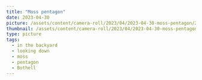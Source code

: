 ```yaml
---
title: "Moss pentagon"
date: 2023-04-30
picture: /assets/content/camera-roll/2023/04/2023-04-30-moss-pentagon/20230430_212218541_iOS.jpg
thumbnail: /assets/content/camera-roll/2023/04/2023-04-30-moss-pentagon/20230430_212218541_iOS-thumbnail.jpg
type: picture
tags:
  - in the backyard
  - looking down
  - moss
  - pentagon
  - Bothell
---
```

